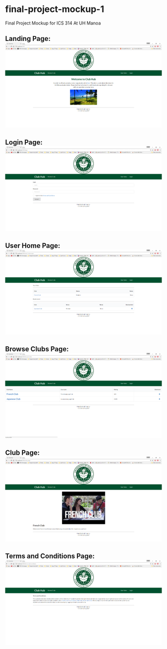 # final-project-mockup-1
Final Project Mockup for ICS 314 At UH Manoa

Landing Page:
![landing-page](https://github.com/kclemmer/final-project-mockup/blob/master/app/public/images/screenshots/landing-page-screenshot.png)
-------------------------------------------------

Login Page:
![login-page](https://github.com/kclemmer/final-project-mockup/blob/master/app/public/images/screenshots/login-page-screenshot.png)
-------------------------------------------------

User Home Page:
![user-home](https://github.com/kclemmer/final-project-mockup/blob/master/app/public/images/screenshots/user-home-page-screenshot.png)
-------------------------------------------------

Browse Clubs Page:
![browse-clubs](https://github.com/kclemmer/final-project-mockup/blob/master/app/public/images/screenshots/browse-clubs-screenshot.png)
-------------------------------------------------

Club Page:
![club-page](https://github.com/kclemmer/final-project-mockup/blob/master/app/public/images/screenshots/club-page-screenshot.png)
-------------------------------------------------

Terms and Conditions Page:
![terms-and-conditions](https://github.com/kclemmer/final-project-mockup/blob/master/app/public/images/screenshots/terms-and-conditions-screenshot.png)
-------------------------------------------------
